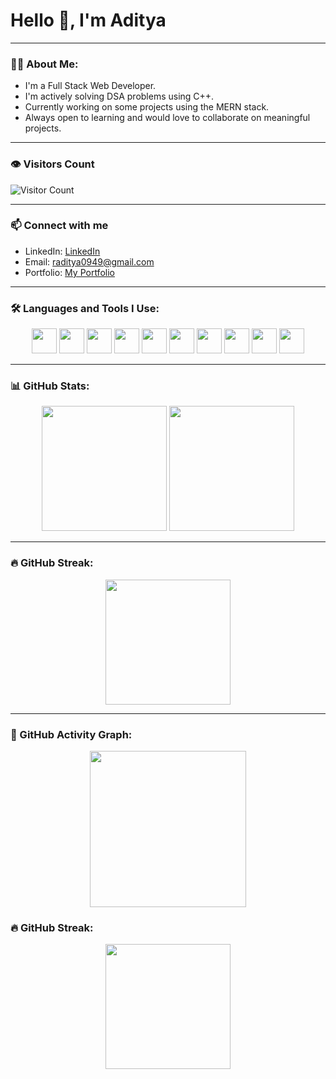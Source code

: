 <!-- Profile Header -->
<h1>Hello 👋, I'm Aditya</h1>

---


### 🧑‍💻 About Me:
- I'm a Full Stack Web Developer.
- I'm actively solving DSA problems using C++.
- Currently working on some projects using the MERN stack.
- Always open to learning and would love to collaborate on meaningful projects.

---


### 👁️ Visitors Count
![Visitor Count](https://profile-counter.glitch.me/AdityaRaj/count.svg)

---

### 📫 Connect with me

- LinkedIn:  [LinkedIn](https://www.linkedin.com/in/aditya-raj-416a61261)
- Email:     [raditya0949@gmail.com](mailto:raditya0949@gmail.com)
- Portfolio: [My Portfolio](https://portfolio-aditya-rajs-projects-4763438f.vercel.app/)

---

### 🛠️ Languages and Tools I Use:

<p align="center">
  <img src="https://cdn.jsdelivr.net/gh/devicons/devicon/icons/javascript/javascript-original.svg" width="40" height="40"/>
  <img src="https://cdn.jsdelivr.net/gh/devicons/devicon/icons/react/react-original.svg" width="40" height="40"/>
  <img src="https://cdn.jsdelivr.net/gh/devicons/devicon/icons/nodejs/nodejs-original.svg" width="40" height="40"/>
  <img src="https://cdn.jsdelivr.net/gh/devicons/devicon/icons/express/express-original.svg" width="40" height="40"/>
  <img src="https://cdn.jsdelivr.net/gh/devicons/devicon/icons/mongodb/mongodb-original.svg" width="40" height="40"/>
  <img src="https://cdn.jsdelivr.net/gh/devicons/devicon/icons/cplusplus/cplusplus-original.svg" width="40" height="40"/>
  <img src="https://cdn.jsdelivr.net/gh/devicons/devicon/icons/html5/html5-original.svg" width="40" height="40"/>
  <img src="https://cdn.jsdelivr.net/gh/devicons/devicon/icons/css3/css3-original.svg" width="40" height="40"/>
  <img src="https://cdn.jsdelivr.net/gh/devicons/devicon/icons/git/git-original.svg" width="40" height="40"/>
  <img src="https://cdn.jsdelivr.net/gh/devicons/devicon/icons/github/github-original.svg" width="40" height="40"/>
</p>

---

### 📊 GitHub Stats:
<p align="center">
  <img src="https://github-readme-stats.vercel.app/api?username=Aditya-raj4&show_icons=true&theme=radical" height="200"/>
  <img src="https://github-readme-stats.vercel.app/api/top-langs/?username=Aditya-raj4&layout=compact&theme=radical" height="200"/>
</p>

---

### 🔥 GitHub Streak:
<p align="center">
  <img src="https://streak-stats.demolab.com/?user=Aditya-raj4&theme=radical" height="200"/>
</p>

---

### 🧩 GitHub Activity Graph:
<p align="center">
  <img src="https://github-readme-activity-graph.vercel.app/graph?username=Aditya-raj4&theme=rogue" height="250"/>
</p>

### 🔥 GitHub Streak:
<p align="center">
  <img src="https://streak-stats.demolab.com/?user=Aditya-raj4&theme=radical" height="200"/>
</p>







